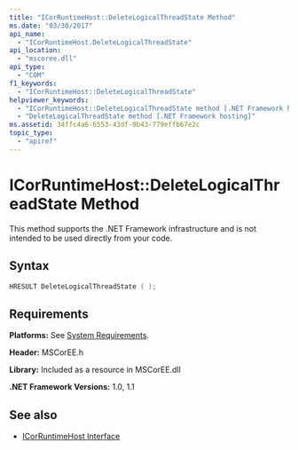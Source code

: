 ```yaml
---
title: "ICorRuntimeHost::DeleteLogicalThreadState Method"
ms.date: "03/30/2017"
api_name: 
  - "ICorRuntimeHost.DeleteLogicalThreadState"
api_location: 
  - "mscoree.dll"
api_type: 
  - "COM"
f1_keywords: 
  - "ICorRuntimeHost::DeleteLogicalThreadState"
helpviewer_keywords: 
  - "ICorRuntimeHost::DeleteLogicalThreadState method [.NET Framework hosting]"
  - "DeleteLogicalThreadState method [.NET Framework hosting]"
ms.assetid: 34ffc4a6-6553-43df-9b43-779effb67e2c
topic_type: 
  - "apiref"
---
```

# ICorRuntimeHost::DeleteLogicalThreadState Method
This method supports the .NET Framework infrastructure and is not intended to be used directly from your code.  
  
## Syntax  
  
```cpp  
HRESULT DeleteLogicalThreadState ( );  
```  
  
## Requirements  
 **Platforms:** See [System Requirements](../../../../docs/framework/get-started/system-requirements.md).  
  
 **Header:** MSCorEE.h  
  
 **Library:** Included as a resource in MSCorEE.dll  
  
 **.NET Framework Versions:** 1.0, 1.1  
  
## See also

- [ICorRuntimeHost Interface](../../../../docs/framework/unmanaged-api/hosting/icorruntimehost-interface.md)
